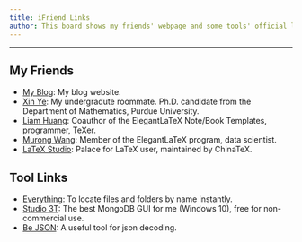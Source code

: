 ```yaml
---
title: iFriend Links
author: This board shows my friends' webpage and some tools' official links
---
```


---
## My Friends
+ [My Blog](http://ddswhu.com/): My blog website.
+ [Xin Ye](https://myxy.org/): My undergradute roommate. Ph.D. candidate from the Department of Mathematics, Purdue University.
+ [Liam Huang](https://liam0205.me/): Coauthor of the ElegantLaTeX Note/Book Templates, programmer, TeXer.
+ [Murong Wang](http://wangmurong.org.cn/): Member of the ElegantLaTeX program, data scientist.
+ [LaTeX Studio](http://www.latexstudio.net/): Palace for LaTeX user, maintained by ChinaTeX.

## Tool Links

+ [Everything](http://www.voidtools.com/): To locate files and folders by name instantly.
+ [Studio 3T](https://studio3t.com/): The best MongoDB GUI for me (Windows 10), free for non-commercial use.
+ [Be JSON](http://www.bejson.com/): A useful tool for json decoding.
